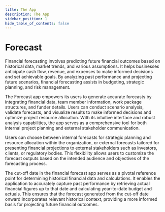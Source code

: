 ```yaml
---
title: The App
description: The App
sidebar_position: 1
hide_table_of_contents: false
---
```


# Forecast

Financial forecasting involves predicting future financial outcomes based on historical data, market trends, and various assumptions. It helps businesses anticipate cash flow, revenue, and expenses to make informed decisions and set achievable goals. By analyzing past performance and projecting future scenarios, financial forecasting assists in budgeting, strategic planning, and risk management.

The Forecast app empowers its users to generate accurate forecasts by integrating financial data, team member information, work package structures, and funder details. Users can conduct scenario analysis, validate forecasts, and visualize results to make informed decisions and optimize project resource allocation. With its intuitive interface and robust analysis capabilities, the app serves as a comprehensive tool for both internal project planning and external stakeholder communication.

Users can choose between internal forecasts for strategic planning and resource allocation within the organization, or external forecasts tailored for presenting financial projections to external stakeholders such as investors, clients, or regulatory bodies. This flexibility allows users to customize the forecast outputs based on the intended audience and objectives of the forecasting process.

The cut-off date in the financial forecast app serves as a pivotal reference point for determining historical financial data and calculations. It enables the application to accurately capture past performance by retrieving actual financial figures up to that date and calculating year-to-date budget and actuals. This ensures that the forecast generated from the cut-off date onward incorporates relevant historical context, providing a more informed basis for projecting future financial outcomes.